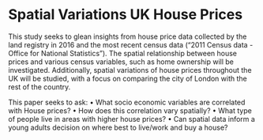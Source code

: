 # Spatial Variations UK House Prices


This study seeks to glean insights from house price data collected by the land registry in 2016 and the most recent census data (“2011 Census data - Office for National Statistics”). The spatial relationship between house prices and various census variables, such as home ownership will be investigated. Additionally, spatial variations of house prices throughout the UK will be studied, with a focus on comparing the city of London with the rest of the country.

This paper seeks to ask:
•	What socio economic variables are correlated with House prices? 
•	How does this correlation vary spatially? 
•	What type of people live in areas with higher house prices? 
•	Can spatial data inform a young adults decision on where best to live/work and buy a house?
